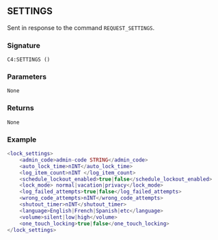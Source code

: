 ## SETTINGS

Sent in response to the command `REQUEST_SETTINGS`.


### Signature

`C4:SETTINGS ()`


### Parameters

`None`


### Returns

`None`


### Example

```lua
<lock_settings>
	<admin_code>admin-code STRING</admin_code>
	<auto_lock_time>nINT</auto_lock_time>
	<log_item_count>nINT </log_item_count>
	<schedule_lockout_enabled>true|false</schedule_lockout_enabled>
	<lock_mode> normal|vacation|privacy</lock_mode>
	<log_failed_attempts>true|false</log_failed_attempts>
	<wrong_code_attempts>nINT</wrong_code_attempts>
	<shutout_timer>nINT</shutout_timer>
	<language>English|French|Spanish|etc</language>
	<volume>silent|low|high</volume>
	<one_touch_locking>true|false</one_touch_locking>
</lock_settings>
```
